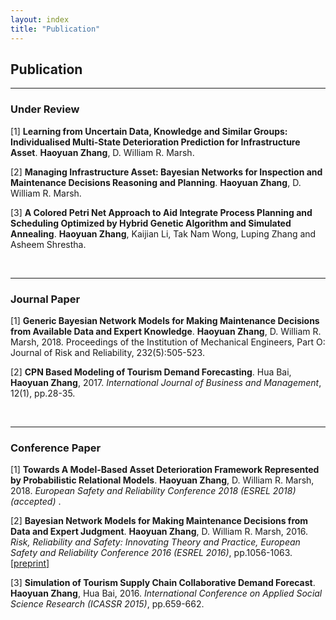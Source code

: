 ```yaml
---
layout: index
title: "Publication"
---
```



<h2>Publication</h2>
<hr>
<h3>Under Review</h3>


<p>[1] <b>Learning from Uncertain Data, Knowledge and Similar Groups: Individualised Multi-State Deterioration Prediction for Infrastructure Asset</b>. <b>Haoyuan Zhang</b>, D. William R. Marsh.

<p>[2] <b>Managing Infrastructure Asset: Bayesian Networks for Inspection and Maintenance Decisions Reasoning and Planning</b>. <b>Haoyuan Zhang</b>, D. William R. Marsh.

<p>[3] <b>A Colored Petri Net Approach to Aid Integrate Process Planning and Scheduling Optimized by Hybrid Genetic Algorithm and Simulated Annealing</b>. <b>Haoyuan Zhang</b>, Kaijian Li, Tak Nam Wong, Luping Zhang and Asheem Shrestha.



<p> &nbsp;</p>

<hr>

<h3> Journal Paper</h3>
[1] <b>Generic Bayesian Network Models for Making Maintenance Decisions from Available Data and Expert Knowledge</b>. <b>Haoyuan Zhang</b>, D. William R. Marsh, 2018. Proceedings of the Institution of Mechanical Engineers, Part O: Journal of Risk and Reliability, 232(5):505-523.

<p>[2] <b>CPN Based Modeling of Tourism Demand Forecasting</b>. Hua Bai, <b>Haoyuan Zhang</b>, 2017. <i>International Journal of Business and Management</i>, 12(1), pp.28-35.</p>


<p> &nbsp;</p>

<hr>

<h3>Conference Paper</h3>

[1] <b>Towards A Model-Based Asset Deterioration Framework Represented by Probabilistic Relational Models</b>. <b>Haoyuan Zhang</b>, D. William R. Marsh, 2018.  <i> 
European Safety and Reliability Conference 2018 (ESREL 2018)(accepted)</i> .

<p>[2] <b>Bayesian Network Models for Making Maintenance Decisions from Data and Expert Judgment</b>. <b>Haoyuan Zhang</b>, D. William R. Marsh, 2016. <i> 
Risk, Reliability and Safety: Innovating Theory and Practice, European Safety and Reliability Conference 2016 (ESREL 2016)</i>, pp.1056-1063.<a href="https://qmro.qmul.ac.uk/xmlui/bitstream/handle/123456789/13065/Marsh%20Bayesian%20Network%20Models%20for%20Making%202016%20Accepted.pdf?sequence=1">[preprint]</a></p>

<p>[3] <b>Simulation of Tourism Supply Chain Collaborative Demand Forecast</b>. <b>Haoyuan Zhang</b>, Hua Bai, 2016. <i>International Conference on Applied Social Science Research (ICASSR 2015)</i>, pp.659-662.
</p>
<p> &nbsp;</p>


